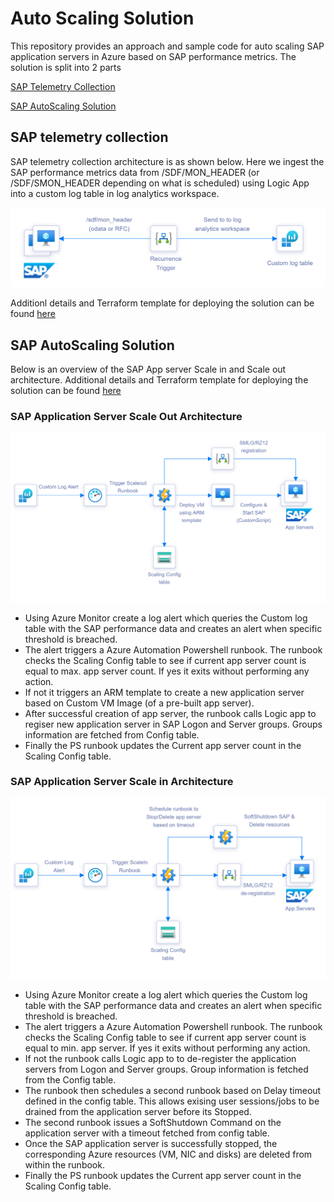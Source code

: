 # Auto Scaling Solution
This repository provides an approach and sample code for auto scaling SAP application servers in Azure based on SAP performance metrics.  The solution is split into 2 parts

[SAP Telemetry Collection](#sap-telemetry-collection)

[SAP AutoScaling Solution](#sap-autoscaling-solution)

## SAP telemetry collection

SAP telemetry collection architecture is as shown below. Here we ingest the SAP performance metrics data from /SDF/MON_HEADER (or /SDF/SMON_HEADER depending on what is scheduled) using Logic App into a custom log table in log analytics workspace. 

![sap telemetry](images/sap_telemetry.png)

Additionl details and Terraform template for deploying the solution can be found [here](telemetry/README.md)

## SAP AutoScaling Solution

Below is an overview of the SAP App server Scale in and Scale out architecture. Additional details and Terraform template for deploying the solution can be found [here](autoscaling/README.md)

### SAP Application Server Scale Out Architecture 

![Autoscaleout](images/Autoscaleout.png)

- Using Azure Monitor create a log alert which queries the Custom log table with the SAP performance data and creates an alert when specific threshold is breached. 
- The alert triggers a Azure Automation Powershell runbook. The runbook checks the Scaling Config table to see if current app server count is equal to max. app server count. If yes it exits without performing any action. 
- If not it triggers an ARM template to create a new application server based on Custom VM Image (of a pre-built app server).
- After successful creation of app server, the runbook calls Logic app to regiser new application server in SAP Logon and Server groups. Groups information are fetched from Config table.
- Finally the PS runbook updates the Current app server count in the Scaling Config table.

### SAP Application Server Scale in Architecture

![Autoscalein](images/AutoScaleIn.png)

- Using Azure Monitor create a log alert which queries the Custom log table with the SAP performance data and creates an alert when specific threshold is breached. 
- The alert triggers a Azure Automation Powershell runbook. The runbook checks the Scaling Config table to see if current app server count is equal to min. app server. If yes it exits without performing any action. 
- If not the runbook calls Logic app to to de-register the application servers from Logon and Server groups. Group information is fetched from the Config table.
- The runbook then schedules a second runbook based on Delay timeout defined in the config table. This allows exising user sessions/jobs to be drained from the application server before its Stopped. 
- The second runbook issues a SoftShutdown Command on the application server with a timeout fetched from config table.   
- Once the SAP application server is successfully stopped, the corresponding Azure resources (VM, NIC and disks) are deleted from within the runbook. 
- Finally the PS runbook updates the Current app server count in the Scaling Config table.
